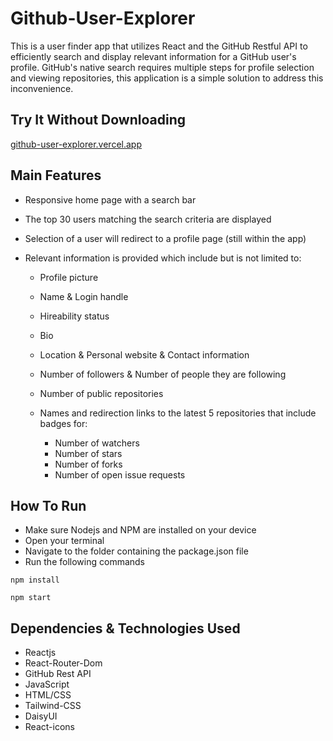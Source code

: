 # Github-User-Explorer
This is a user finder app that utilizes React and the GitHub Restful API to efficiently search and display relevant information for a GitHub user's profile. GitHub's native search requires multiple
steps for profile selection and viewing repositories, this application is a simple solution to address this inconvenience.

## Try It Without Downloading
[github-user-explorer.vercel.app](github-user-explorer.vercel.app)

## Main Features
- Responsive home page with a search bar
- The top 30 users matching the search criteria are displayed
- Selection of a user will redirect to a profile page (still within the app)
- Relevant information is provided which include but is not limited to:

  - Profile picture
  - Name & Login handle
  - Hireability status
  - Bio
  - Location & Personal website & Contact information
  - Number of followers & Number of people they are following
  - Number of public repositories
  - Names and redirection links to the latest 5 repositories that include badges for:
  
    - Number of watchers
    - Number of stars
    - Number of forks
    - Number of open issue requests
   
   
## How To Run
- Make sure Nodejs and NPM are installed on your device
- Open your terminal
- Navigate to the folder containing the package.json file
- Run the following commands

```
npm install

npm start
```

## Dependencies & Technologies Used
- Reactjs
- React-Router-Dom
- GitHub Rest API
- JavaScript
- HTML/CSS
- Tailwind-CSS
- DaisyUI
- React-icons

